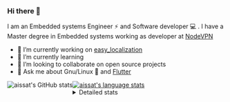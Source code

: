 ### Hi there 👋

I am an Embedded systems Engineer ⚡️ and Software developer 💻 . I have a Master degree in Embedded systems working as developer at [NodeVPN](https://nodevpn.io/) 

- 🔭 I’m currently working on [easy_localization](https://pub.dev/packages/easy_localization)
- 🌱 I’m currently learning 
- 👯 I’m looking to collaborate on open source projects
- 💬 Ask me about  Gnu/Linux 🐧 and [Flutter](https://flutter.dev) 

<a href="https://profile-summary-for-github.com/user/aissat">
  <img align="left" height="170px" src="https://github-readme-stats.vercel.app/api?username=aissat&show_icons=true&line_height=27&count_private=true&include_all_commits=true" alt="aissat's GitHub stats"/>
  <img src="https://github-readme-stats.vercel.app/api/top-langs/?username=aissat&hide_langs_below=5&layout=compact" alt="aissat's language stats"/>
</a>

<details>
<summary>Detailed stats</summary>
 

### 🧐 Waka Stats

<!--START_SECTION:waka-->
![Profile Views](http://img.shields.io/badge/Profile%20Views-3-blue)

![Lines of code](https://img.shields.io/badge/From%20Hello%20World%20I%27ve%20Written-5.7%20million%20lines%20of%20code-blue)

**🐱 My Github Data** 

> 🏆 339 Contributions in the Year 2020
 > 
> 📦 30.7 kB Used in Github's Storage 
 > 
> 💼 Opted to Hire
 > 
> 📜 125 Public Repositories
 > 
> 🔑 11 Private Repositories 

**I'm a Night 🦉** 

```text
🌞 Morning    36 commits     ██░░░░░░░░░░░░░░░░░░░░░░░   9.55% 
🌆 Daytime    22 commits     █░░░░░░░░░░░░░░░░░░░░░░░░   5.84% 
🌃 Evening    172 commits    ███████████░░░░░░░░░░░░░░   45.62% 
🌙 Night      147 commits    █████████░░░░░░░░░░░░░░░░   38.99%

```
📅 **I'm Most Productive on Tuesday** 

```text
Monday       66 commits     ████░░░░░░░░░░░░░░░░░░░░░   17.51% 
Tuesday      101 commits    ██████░░░░░░░░░░░░░░░░░░░   26.79% 
Wednesday    38 commits     ██░░░░░░░░░░░░░░░░░░░░░░░   10.08% 
Thursday     52 commits     ███░░░░░░░░░░░░░░░░░░░░░░   13.79% 
Friday       46 commits     ███░░░░░░░░░░░░░░░░░░░░░░   12.2% 
Saturday     62 commits     ████░░░░░░░░░░░░░░░░░░░░░   16.45% 
Sunday       12 commits     ░░░░░░░░░░░░░░░░░░░░░░░░░   3.18%

```


📊 **This Week I Spent My Time On** 

```text
⌚︎ Time Zone: Africa/Algiers

💬 Programming Languages: 
Dart                     53 hrs 51 mins      ████████████████████████░   95.63% 
YAML                     1 hr 10 mins        ░░░░░░░░░░░░░░░░░░░░░░░░░   2.1% 
Swift                    30 mins             ░░░░░░░░░░░░░░░░░░░░░░░░░   0.9% 
JSON                     21 mins             ░░░░░░░░░░░░░░░░░░░░░░░░░   0.62% 
XML                      20 mins             ░░░░░░░░░░░░░░░░░░░░░░░░░   0.61%

🔥 Editors: 
VS Code                  56 hrs 18 mins      █████████████████████████   100.0%

💻 Operating System: 
Mac                      45 hrs 43 mins      ████████████████████░░░░░   81.21% 
Linux                    10 hrs 34 mins      ████░░░░░░░░░░░░░░░░░░░░░   18.79%

```

**I Mostly Code in Dart** 

```text
Dart                     15 repos            ██████████░░░░░░░░░░░░░░░   41.67% 
PHP                      4 repos             ██░░░░░░░░░░░░░░░░░░░░░░░   11.11% 
Vala                     4 repos             ██░░░░░░░░░░░░░░░░░░░░░░░   11.11% 
C                        3 repos             ██░░░░░░░░░░░░░░░░░░░░░░░   8.33% 
CSS                      2 repos             █░░░░░░░░░░░░░░░░░░░░░░░░   5.56%

```


**Timeline**

![Chart not found](https://github.com/aissat/aissat/blob/master/charts/bar_graph.png) 


<!--END_SECTION:waka-->

</details>
